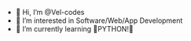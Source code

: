 - 👋 Hi, I’m @Vel-codes
- 👀 I’m interested in Software/Web/App Development
- 🌱 I’m currently learning 🐍PYTHON!🐍
